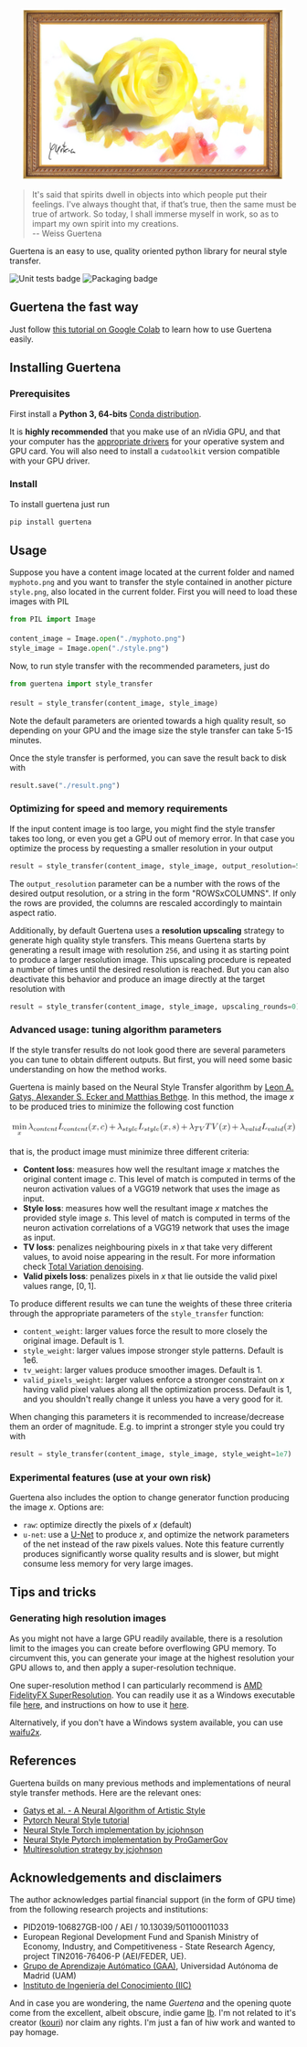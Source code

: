 <div align="center">
  <img src="https://raw.githubusercontent.com/albarji/guertena/master/docs/img/guertenaLogo.png" height="300"><br>
</div>

> It's said that spirits dwell in objects into which people put their feelings. I've always thought that, if that’s true, then the same must be true of artwork. So today, I shall immerse myself in work, so as to impart my own spirit into my creations.  
> -- Weiss Guertena

Guertena is an easy to use, quality oriented python library for neural style transfer.

![Unit tests badge](https://github.com/albarji/guertena/actions/workflows/tests.yml/badge.svg)
![Packaging badge](https://github.com/albarji/guertena/actions/workflows/publish.yml/badge.svg)

## Guertena the fast way

Just follow [this tutorial on Google Colab](https://colab.research.google.com/drive/1jvQx95EDjBMak34e12-KYfZd_4Td2Z5t?usp=sharing) to learn how to use Guertena easily.

## Installing Guertena

### Prerequisites

First install a **Python 3, 64-bits** [Conda distribution](https://anaconda.org/anaconda/python).

It is **highly recommended** that you make use of an nVidia GPU, and that your computer has the [appropriate drivers](http://www.nvidia.com//Download/index.aspx) for your operative system and GPU card. You will also need to install a `cudatoolkit` version compatible with your GPU driver.

### Install

To install guertena just run

```python
pip install guertena
```

## Usage

Suppose you have a content image located at the current folder and named `myphoto.png` and you want to transfer the style contained in another picture `style.png`, also located in the current folder. First you will need to load these images with PIL

```python
from PIL import Image

content_image = Image.open("./myphoto.png")
style_image = Image.open("./style.png")
```

Now, to run style transfer with the recommended parameters, just do

```python
from guertena import style_transfer

result = style_transfer(content_image, style_image)
```

Note the default parameters are oriented towards a high quality result, so depending on your GPU and the image size the style transfer can take 5-15 minutes.

Once the style transfer is performed, you can save the result back to disk with

```python
result.save("./result.png")
```

### Optimizing for speed and memory requirements

If the input content image is too large, you might find the style transfer takes too long, or even you get a GPU out of memory error. In that case you optimize the process by requesting a smaller resolution in your output

```python
result = style_transfer(content_image, style_image, output_resolution=512)
```

The `output_resolution` parameter can be a number with the rows of the desired output resolution, or a string in the form "ROWSxCOLUMNS". If only the rows are provided, the columns are rescaled accordingly to maintain aspect ratio.

Additionally, by default Guertena uses a **resolution upscaling** strategy to generate high quality style transfers. This means Guertena starts by generating a result image with resolution `256`, and using it as starting point to produce a larger resolution image. This upscaling procedure is repeated a number of times until the desired resolution is reached. But you can also deactivate this behavior and produce an image directly at the target resolution with

```python
result = style_transfer(content_image, style_image, upscaling_rounds=0)
```

### Advanced usage: tuning algorithm parameters

If the style transfer results do not look good there are several parameters you can tune to obtain different outputs. But first, you will need some basic understanding on how the method works.

Guertena is mainly based on the Neural Style Transfer algorithm by [Leon A. Gatys, Alexander S. Ecker and Matthias Bethge](https://arxiv.org/abs/1508.06576). In this method, the image $x$ to be produced tries to minimize the following cost function

![alt text](docs/img/guertenaEquation.png)

that is, the product image must minimize three different criteria:

* **Content loss**: measures how well the resultant image $x$ matches the original content image $c$. This level of match is computed in terms of the neuron activation values of a VGG19 network that uses the image as input.
* **Style loss**: measures how well the resultant image $x$ matches the provided style image $s$. This level of match is computed in terms of the neuron activation correlations of a VGG19 network that uses the image as input.
* **TV loss**: penalizes neighbouring pixels in $x$ that take very different values, to avoid noise appearing in the result. For more information check [Total Variation denoising](https://en.wikipedia.org/wiki/Total_variation_denoising).
* **Valid pixels loss**: penalizes pixels in $x$ that lie outside the valid pixel values range, $[0, 1]$.

To produce different results we can tune the weights of these three criteria through the appropriate parameters of the `style_transfer` function:

* `content_weight`: larger values force the result to more closely the original image. Default is 1.
* `style_weight`: larger values impose stronger style patterns. Default is 1e6.
* `tv_weight`: larger values produce smoother images. Default is 1.
* `valid_pixels_weight`: larger values enforce a stronger constraint on $x$ having valid pixel values along all the optimization process. Default is 1, and you shouldn't really change it unless you have a very good for it.

When changing this parameters it is recommended to increase/decrease them an order of magnitude. E.g. to imprint a stronger style you could try with

```python
result = style_transfer(content_image, style_image, style_weight=1e7)
```

### Experimental features (use at your own risk)

Guertena also includes the option to change generator function producing the image $x$. Options are:

* `raw`: optimize directly the pixels of $x$ (default)
* `u-net`: use a [U-Net](https://en.wikipedia.org/wiki/U-Net) to produce $x$, and optimize the network parameters of the net instead of the raw pixels values. Note this feature currently produces significantly worse quality results and is slower, but might consume less memory for very large images.

## Tips and tricks

### Generating high resolution images

As you might not have a large GPU readily available, there is a resolution limit to the images you can create before overflowing GPU memory. To circumvent this, you can generate your image at the highest resolution your GPU allows to, and then apply a super-resolution technique.

One super-resolution method I can particularly recommend is [AMD FidelityFX SuperResolution](https://gpuopen.com/fidelityfx-superresolution/). You can readily use it as a Windows executable file [here](https://github.com/GPUOpen-Effects/FidelityFX-CLI?ref=bestofcpp.com), and instructions on how to use it [here](https://gpuopen.com/learn/using-fidelityfx-cli/).

Alternatively, if you don't have a Windows system available, you can use [waifu2x](http://waifu2x.udp.jp/index.es.html).

## References

Guertena builds on many previous methods and implementations of neural style transfer methods. Here are the relevant ones:

* [Gatys et al. - A Neural Algorithm of Artistic Style](https://arxiv.org/abs/1508.06576)
* [Pytorch Neural Style tutorial](https://pytorch.org/tutorials/advanced/neural_style_tutorial.html)
* [Neural Style Torch implementation by jcjohnson](https://github.com/jcjohnson/neural-style)
* [Neural Style Pytorch implementation by ProGamerGov](https://github.com/ProGamerGov/neural-style-pt)
* [Multiresolution strategy by jcjohnson](https://gist.github.com/jcjohnson/ca1f29057a187bc7721a3a8c418cc7db)

## Acknowledgements and disclaimers

The author acknowledges partial financial support (in the form of GPU time) from the following research projects and institutions:

* PID2019-106827GB-I00 / AEI / 10.13039/501100011033
* European Regional Development Fund and Spanish Ministry of Economy, Industry, and Competitiveness - State Research Agency, project TIN2016-76406-P (AEI/FEDER, UE).
* [Grupo de Aprendizaje Autómatico (GAA)](http://arantxa.ii.uam.es/~gaa/index.html), Universidad Autónoma de Madrid (UAM)
* [Instituto de Ingeniería del Conocimiento (IIC)](https://www.iic.uam.es/)

And in case you are wondering, the name *Guertena* and the opening quote come from the excellent, albeit obscure, indie game [Ib](https://vgperson.com/games/ib.htm). I'm not related to it's creator ([kouri](http://kouri.kuchinawa.com/)) nor claim any rights. I'm just a fan of hiw work and wanted to pay homage.
